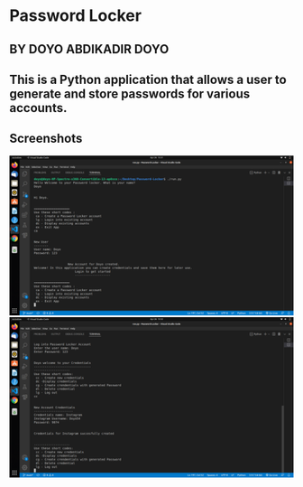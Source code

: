 # Password Locker
## BY DOYO ABDIKADIR DOYO
## This is a Python application that allows a user to generate and store passwords for various accounts.

## Screenshots

![image](./Assests/image1.png)
![image2](./Assests/image2.png)